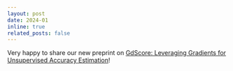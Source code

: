 ```yaml
---
layout: post
date: 2024-01
inline: true
related_posts: false
---
```


Very happy to share our new preprint on <a href="https://arxiv.org/pdf/2401.08909"> GdScore: Leveraging Gradients for Unsupervised Accuracy Estimation<a/>!
